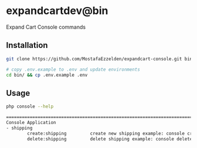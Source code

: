 # expandcartdev@bin
Expand Cart Console commands

## Installation
```bash
git clone https://github.com/MostafaEzzelden/expandcart-console.git bin
```
```bash
# copy .env.example to .env and update environments
cd bin/ && cp .env.example .env
```

## Usage 

```bash
php console --help

===============================================================================================
Console Application
- shipping
        create:shipping         create new shipping example: console create:shipping [shipping_name]
        delete:shipping         delete shipping example: console delete:shipping [shipping_name]
```
